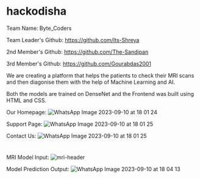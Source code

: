 # hackodisha


Team Name:
Byte_Coders

Team Leader's Github:
https://github.com/Its-Shreya

2nd Member's Github:
https://github.com/The-Sandipan

3rd Member's Github:
https://github.com/Gourabdas2001


We are creating a platform that helps the patients to check their MRI scans and then diagonise them with the help of Machine Learning and AI.

Both the models are trained on DenseNet and the Frontend was built using HTML and CSS.



Our Homepage:
![WhatsApp Image 2023-09-10 at 18 01 24](https://github.com/The-Sandipan/hackodisha_ByteCoders/assets/101037180/c59a19a8-6336-4f0b-9714-ed0353398325)

Support Page:
![WhatsApp Image 2023-09-10 at 18 01 25](https://github.com/The-Sandipan/hackodisha_ByteCoders/assets/101037180/c8e9884f-5f24-4655-afd3-b32d75c49d48)


Contact Us:
![WhatsApp Image 2023-09-10 at 18 01 25](https://github.com/The-Sandipan/hackodisha_ByteCoders/assets/101037180/585bd772-8b5b-4e57-8654-1b0398910bb0)



#
#
#

                                                                       
MRI Model Input:
![mri-header](https://github.com/The-Sandipan/hackodisha_ByteCoders/assets/101037180/1e7072b3-583b-455d-908d-5d6eeb74eeaf)




Model Prediction Output:
![WhatsApp Image 2023-09-10 at 18 04 13](https://github.com/The-Sandipan/hackodisha_ByteCoders/assets/101037180/f70fb5f8-dc5d-4fea-9bac-d58a0f4f16d8)









